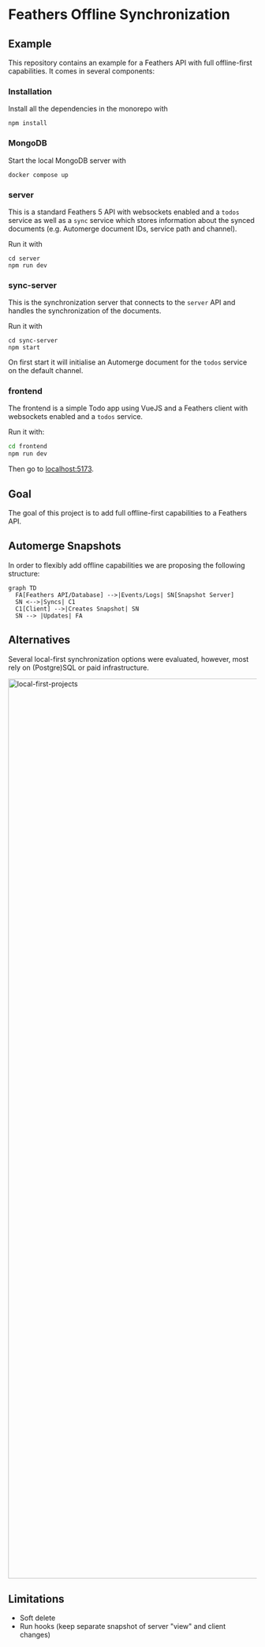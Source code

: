 # Feathers Offline Synchronization

## Example

This repository contains an example for a Feathers API with full offline-first capabilities. It comes in several components:

### Installation

Install all the dependencies in the monorepo with

```
npm install
```

### MongoDB

Start the local MongoDB server with

```
docker compose up
```

### server

This is a standard Feathers 5 API with websockets enabled and a `todos` service as well as a `sync` service which stores information about the synced documents (e.g. Automerge document IDs, service path and channel).

Run it with

```
cd server
npm run dev
```

### sync-server

This is the synchronization server that connects to the `server` API and handles the synchronization of the documents.

Run it with

```
cd sync-server
npm start
```

On first start it will initialise an Automerge document for the `todos` service on the default channel.

### frontend

The frontend is a simple Todo app using VueJS and a Feathers client with websockets enabled and a `todos` service.

Run it with:

```sh
cd frontend
npm run dev
```

Then go to [localhost:5173](http://localhost:5173).

## Goal

The goal of this project is to add full offline-first capabilities to a Feathers API.

## Automerge Snapshots

In order to flexibly add offline capabilities we are proposing the following structure:

```mermaid
graph TD
  FA[Feathers API/Database] -->|Events/Logs| SN[Snapshot Server]
  SN <-->|Syncs| C1
  C1[Client] -->|Creates Snapshot| SN
  SN --> |Updates| FA
```

## Alternatives

Several local-first synchronization options were evaluated, however, most rely on (Postgre)SQL or paid infrastructure.

<img width="1821" alt="local-first-projects" src="https://github.com/user-attachments/assets/85c9fa2a-f0b9-4506-af71-1f02d510d1e7" />

## Limitations

- Soft delete
- Run hooks (keep separate snapshot of server "view" and client changes)
